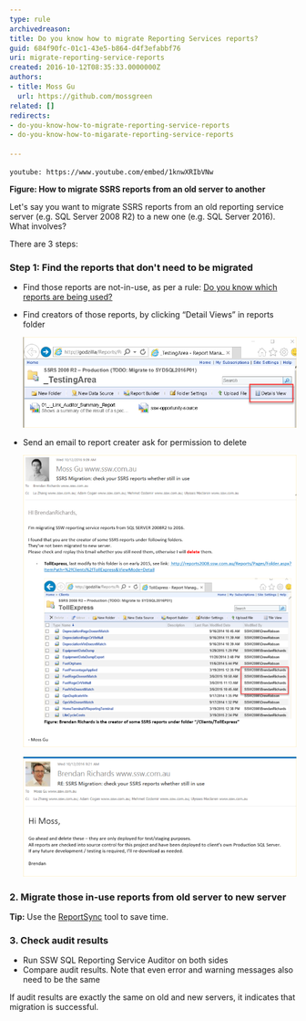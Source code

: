```yaml
---
type: rule
archivedreason: 
title: Do you know how to migrate Reporting Services reports?
guid: 684f90fc-01c1-43e5-b864-d4f3efabbf76
uri: migrate-reporting-service-reports
created: 2016-10-12T08:35:33.0000000Z
authors:
- title: Moss Gu
  url: https://github.com/mossgreen
related: []
redirects:
- do-you-know-how-to-migrate-reporting-service-reports
- do-you-know-how-to-migarate-reporting-service-reports

---
```


`youtube: https://www.youtube.com/embed/1knwXRIbVNw`
 
**Figure: How to migrate SSRS reports from an old server to another**

Let's say you want to migrate SSRS reports from an old reporting service server (e.g. SQL Server 2008 R2) to a new one (e.g. SQL Server 2016). What involves?

There are 3 steps:

<!--endintro-->

###  Step 1: Find the reports that don't need to be migrated

* Find those reports are not-in-use, as per a rule: [Do you know which reports are being used?](/do-you-know-which-reports-are-being-used)
* Find creators of those reports, by clicking “Detail Views” in reports folder
      
  ![Figure: Find reports creators by clicking "Details View" inside report folder](/rules/migrate-reporting-service-reports/detailsview.png)  

* Send an email to report creater ask for permission to delete 

  ![Figure: Send an email to ask permission](/rules/migrate-reporting-service-reports/sent.png)  

  ![Figure: Email received with permission to delete from creator](/rules/migrate-reporting-service-reports/receive.png)  

### 2. Migrate those in-use reports from old server to new server

**Tip:** Use the [ReportSync](https://github.com/dapaxx/reportsync) tool to save time.

### 3. Check audit results

* Run SSW SQL Reporting Service Auditor on both sides
* Compare audit results. Note that even error and warning messages also need to be the same

If audit results are exactly the same on old and new servers, it indicates that migration is successful.

